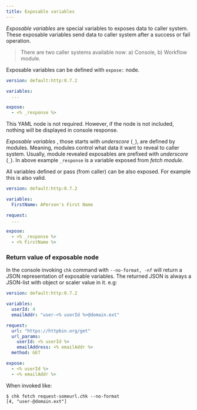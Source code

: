 ```yaml
---
title: Exposable variables
---
```


*Exposable variables* are special variables to exposes data to caller system. These exposable variables send data to caller system after a success or fail operation.

> There are two caller systems available now: a) Console, b) Workflow module.

Exposable variables can be defined with `expose:` node.

```yml
version: default:http:0.7.2

variables:
  ...

expose:
  - <% _response %>
```

This YAML node is not required. However, if the node is not included, nothing will be displayed in console response.

*Exposable variables* , those starts with *underscore* (`_`), are defined by modules. Meaning, modules control what data it want to reveal to caller system. Usually, module revealed exposables are prefixed with *underscore* (`_`). In above example `_response` is a variable exposed from *fetch module*.

All variables defined or pass (from caller) can be also exposed. For example this is also valid.

```yml
version: default:http:0.7.2

variables:
  FirstName: APerson's First Name

request:
  ...

expose:
  - <% _response %>
  - <% FirstName %>
```

### Return value of exposable node

In the console invoking `chk` command with `--no-format, -nf` will return a JSON representation of exposable variables. The returned JSON is always a JSON-list with object or scaler value in it. e.g:


```yml
version: default:http:0.7.2

variables:
  userId: 4
  emailAddr: "user-<% userId %>@domain.ext"

request:
  url: "https://httpbin.org/get"
  url_params:
    userId: <% userId %>
    emailAddress: <% emailAddr %>
  method: GET

expose:
  - <% userId %>
  - <% emailAddr %>
```

When invoked like:

```shell
$ chk fetch request-someurl.chk --no-format
[4, "user-@domain.ext"]
```



<!-- For example:

- `_assertion_results` is a local variable that is available in testcase specifications. This special local variable named `_assertion_results` get added to local variable stack after all the assertion is resolved. `_assertion_results` holds a list of objects.

  Each objects those `_assertion_results` can hold have following nodes: `name`, `name_run`, `actual_original`, `is_success`, `message`, `assert_fn`

  Therefore, to access `actual_original` you're supposed to use `_assertion_results.1.actual_original`.

  - `_assertion_results.name` stores name of the assertion
  - `_assertion_results.name_run` stores name of the specific name and run, this uniquely identifies and assertion
  - `_assertion_results.actual_original` original variable that was supposed to be asserted
  - `_assertion_results.is_success` stores the boolean result of the
  - `_assertion_results.message` stores the error message if the assertion fails
  - `_assertion_results.assert_fn` stores the assertion function used when assertion fails -->

<!-- #### `expose` node

Special block that can used to expose data from callee environment to caller environment. We can write any local variable data to be exposed from this section. `expose` node expects an array to be written. It also can be left as null.

For example to expose response data after the request have been executed and got response successfully. eg:

```yml
expose:
  - "{$_response.body}"
  - "{$_response.code}"
```

or after a testcase execution is done

```yml
expose: [
  "{$_response.body}",
  "{$_response.code}",
  "{$_assertion_results.2.name_run}",
  "{$_assertion_results}",
  "{$_response}"
]

# or

expose: ["{$_assertion_results.2.name_run}", "{$_assertion_results.2.is_success}"]
``` -->
